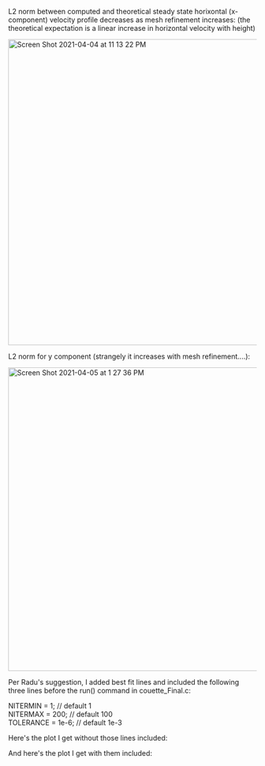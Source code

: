 L2 norm between computed and theoretical steady state horixontal (x-component) velocity profile decreases as mesh refinement increases:
(the theoretical expectation is a linear increase in horizontal velocity with height)

<img width="620" alt="Screen Shot 2021-04-04 at 11 13 22 PM" src="https://user-images.githubusercontent.com/69660053/113533441-e9ce1a00-959b-11eb-984b-e5de12f70fdd.png">

L2 norm for y component (strangely it increases with mesh refinement....):

<img width="615" alt="Screen Shot 2021-04-05 at 1 27 36 PM" src="https://user-images.githubusercontent.com/69660053/113604268-05283c00-9613-11eb-8579-5c3554bdc994.png">

Per Radu's suggestion, I added best fit lines and included the following three lines before the run() command in couette_Final.c:

NITERMIN = 1; // default 1</br>
NITERMAX = 200; // default 100</br>
TOLERANCE = 1e-6; // default 1e-3

Here's the plot I get without those lines included:

And here's the plot I get with them included:

